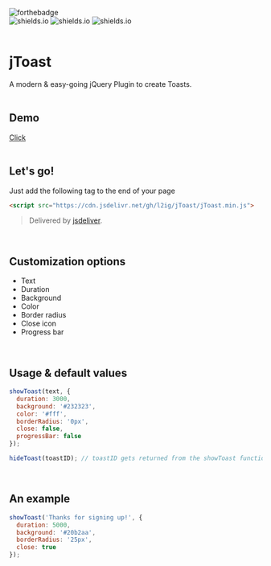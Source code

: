 ![forthebadge](https://forthebadge.com/images/badges/built-with-love.svg)<br>
![shields.io](https://img.shields.io/github/stars/l2ig/jToast.svg?style=for-the-badge)
![shields.io](https://img.shields.io/github/languages/top/l2ig/jToast.svg?style=for-the-badge)
![shields.io](https://img.shields.io/jsdelivr/gh/hd/l2ig/jToast.svg?style=for-the-badge)<br><br>

# jToast
A modern & easy-going jQuery Plugin to create Toasts.<br><br>

## Demo
[Click](https://l2g.cc/projects/jToast/)
<br><br>

## Let's go!
Just add the following tag to the end of your page
```html
<script src="https://cdn.jsdelivr.net/gh/l2ig/jToast/jToast.min.js">
```
> Delivered by [jsdeliver](https://www.jsdelivr.com/).

<br>

## Customization options
* Text
* Duration
* Background
* Color
* Border radius
* Close icon
* Progress bar
<br>

## Usage & default values
```javascript
showToast(text, {
  duration: 3000,
  background: '#232323',
  color: '#fff',
  borderRadius: '0px',
  close: false,
  progressBar: false
});
```

```javascript
hideToast(toastID); // toastID gets returned from the showToast function
```
<br>

## An example
```javascript
showToast('Thanks for signing up!', {
  duration: 5000,
  background: '#20b2aa',
  borderRadius: '25px',
  close: true
});

